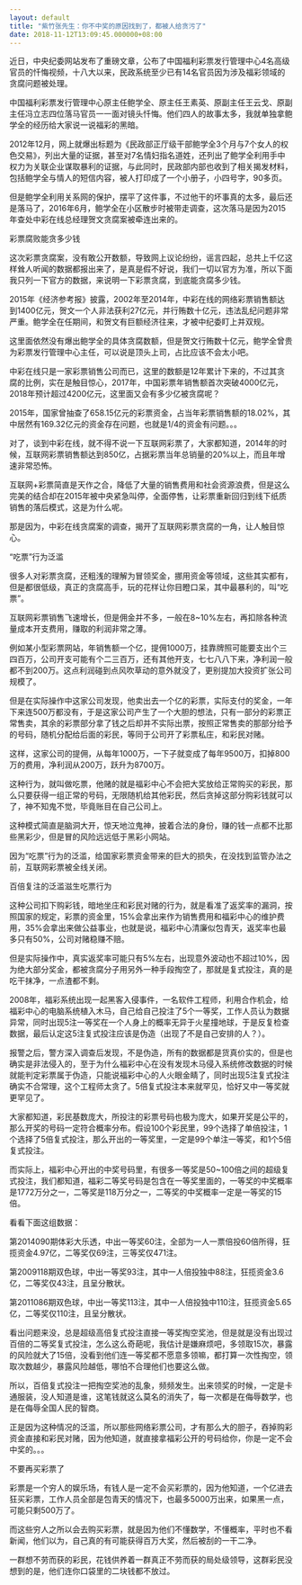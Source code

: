 ```yaml
---
layout: default
title: "紫竹张先生：你不中奖的原因找到了，都被人给贪污了"
date: 2018-11-12T13:09:45.000000+08:00
---
```


近日，中央纪委网站发布了重磅文章，公布了中国福利彩票发行管理中心4名高级官员的忏悔视频，十八大以来，民政系统至少已有14名官员因为涉及福彩领域的贪腐问题被处理。

中国福利彩票发行管理中心原主任鲍学全、原主任王素英、原副主任王云戈、原副主任冯立志四位落马官员一一面对镜头忏悔。他们四人的故事太多，我就单独拿鲍学全的经历给大家说一说福彩的黑暗。

2012年12月，网上就爆出标题为《民政部正厅级干部鲍学全3个月与7个女人的权色交易》，列出大量的证据，甚至对7名情妇指名道姓，还列出了鲍学全利用手中权力为关联企业谋取暴利的证据，与此同时，民政部内部也收到了相关揭发材料，包括鲍学全与情人的短信内容，被人打印成了一个小册子，小四号字，90多页。

但是鲍学全利用关系网的保护，摆平了这件事，不过他干的坏事真的太多，最后还是落马了，2016年6月，鲍学全在小区散步时被带走调查，这次落马是因为2015年查处中彩在线总经理贺文贪腐案被牵连出来的。

彩票腐败能贪多少钱

这次彩票贪腐案，没有敢公开数额，导致网上议论纷纷，谣言四起，总共上千亿这样耸人听闻的数据都报出来了，是真是假不好说，我们一切以官方为准，所以下面我只列一下官方的数据，来说明一下彩票贪腐，到底能贪腐多少钱。

2015年《经济参考报》披露，2002年至2014年，中彩在线的网络彩票销售额达到1400亿元，贺文一个人非法获利27亿元，并行贿数十亿元，违法乱纪问题非常严重。鲍学全在任期间，和贺文有巨额经济往来，才被中纪委盯上并双规。

这里面依然没有爆出鲍学全的具体贪腐数额，但是贺文行贿数十亿元，鲍学全曾贵为彩票发行管理中心主任，可以说是顶头上司，占比应该不会太小吧。

中彩在线只是一家彩票销售公司而已，这里的数额是12年累计下来的，不过其贪腐的比例，实在是触目惊心，2017年，中国彩票年销售额首次突破4000亿元，2018年预计超过4200亿元，这里面又会有多少亿被贪腐呢？

2015年，国家曾抽查了658.15亿元的彩票资金，占当年彩票销售额的18.02%，其中居然有169.32亿元的资金存在问题，也就是1/4的资金有问题。。。

对了，谈到中彩在线，就不得不说一下互联网彩票了，大家都知道，2014年的时候，互联网彩票销售额达到850亿，占据彩票当年总销量的20%以上，而且年增速非常恐怖。

互联网+彩票简直是天作之合，降低了大量的销售费用和社会资源浪费，但是这么完美的结合却在2015年被中央紧急叫停，全面停售，让彩票重新回归到线下纸质销售的落后模式，这是为什么呢。

那是因为，中彩在线贪腐案的调查，揭开了互联网彩票贪腐的一角，让人触目惊心。

“吃票”行为泛滥

很多人对彩票贪腐，还粗浅的理解为冒领奖金，挪用资金等领域，这些其实都有，但是都很低级，真正的贪腐高手，玩的花样让你目瞪口呆，其中最暴利的，叫“吃票”。

互联网彩票销售飞速增长，但是佣金并不多，一般在8~10%左右，再扣除各种流量成本开支费用，赚取的利润非常之薄。

例如某小型彩票网站，年销售额一个亿，提佣1000万，挂靠牌照可能要支出个三四百万，公司开支可能有个二三百万，还有其他开支，七七八八下来，净利润一般都不到200万。这点利润碰到点风吹草动的意外就没了，更别提加大投资扩张公司规模了。

但是在实际操作中这家公司发现，他卖出去一个亿的彩票，实际支付的奖金，一年下来连500万都没有，于是这家公司产生了一个大胆的想法，只有一部分的彩票正常售卖，其余的彩票部分拿了钱之后却并不实际出票，按照正常售卖的那部分给予的号码，随机分配给后面的彩民，等同于公司开了彩票私庄，和彩民对赌。

这样，这家公司的提佣，从每年1000万，一下子就变成了每年9500万，扣掉800万的费用，净利润从200万，跃升为8700万。

这种行为，就叫做吃票，他赌的就是福彩中心不会把大奖放给正常购买的彩民，那么只要获得一组正常的号码，无限随机给其他彩民，然后贪掉这部分购彩钱就可以了，神不知鬼不觉，毕竟账目在自己公司上。

这种模式简直是脑洞大开，惊天地泣鬼神，披着合法的身份，赚的钱一点都不比那些黑彩少，但是冒的风险远远低于黑彩小网站。

因为“吃票”行为的泛滥，给国家彩票资金带来的巨大的损失，在没找到监管办法之前，互联网彩票被全线关闭。

百倍复注的泛滥滋生吃票行为

这种公司扣下购彩钱，暗地坐庄和彩民对赌的行为，就是看准了返奖率的漏洞，按照国家的规定，彩票的资金里，15%会拿出来作为销售费用和福彩中心的维护费用，35%会拿出来做公益事业，也就是说，福彩中心清廉似包青天，返奖率也最多只有50%，公司对赌稳赚不赔。

但是实际操作中，真实返奖率可能只有5%左右，出现意外波动也不超过10%，因为绝大部分奖金，都被贪腐分子用另外一种手段掏空了，那就是复式投注，真的是吃干抹净，一点渣都不剩。

2008年，福彩系统出现一起黑客入侵事件，一名软件工程师，利用合作机会，给福彩中心的电脑系统植入木马，自己给自己投注了5个一等奖，工作人员认为数据异常，同时出现5注一等奖在一个人身上的概率无异于火星撞地球，于是反复检查数据，最后认定这5注复式投注应该是伪造（出现了不是自己安排的人？）。

报警之后，警方深入调查后发现，不是伪造，所有的数据都是货真价实的，但是也确实是非法侵入的，至于为什么福彩中心在没有发现木马侵入系统修改数据的时候就能判定彩票属于伪造，只能说福彩中心的人火眼金睛了，同时出现5注复式投注确实不合常理，这个工程师太贪了。5倍复式投注本来就罕见，恰好又中一等奖就更罕见了。

大家都知道，彩民基数庞大，所投注的彩票号码也极为庞大，如果开奖是公平的，那么开奖的号码一定符合概率分布。假设100个彩民里，99个选择了单倍投注，1个选择了5倍复式投注，那么开出的一等奖里，一定是99个单注一等奖，和1个5倍复式投注。

而实际上，福彩中心开出的中奖号码里，有很多一等奖是50~100倍之间的超级复式投注，我们都知道，福彩二等奖号码是包含在一等奖里面的，一等奖的中奖概率是1772万分之一，二等奖是118万分之一，二等奖的中奖概率一定是一等奖的15倍。

看看下面这组数据：

第2014090期体彩大乐透，中出一等奖60注，全部为一人一票倍投60倍所得，狂揽资金4.97亿，二等奖仅69注，三等奖仅471注。

第2009118期双色球，中出一等奖93注，其中一人倍投独中88注，狂揽资金3.6亿，二等奖仅43注，且呈分散状。

第2011086期双色球，中出一等奖113注，其中一人倍投独中110注，狂揽资金5.65亿，二等奖仅110注，且呈分散状。

看出问题来没，总是超级高倍复式投注直接一等奖掏空奖池，但是就是没有出现过百倍的二等奖复式投注，怎么这么奇葩呢，我估计是嫌麻烦吧，多领取15次，暴露的风险就大了15倍，没看到他们连一等奖都不愿意多领嘛，都打算一次性掏空，领取次数越少，暴露风险越低，哪怕不合理他们也要这么做。

所以，百倍复式投注一把掏空奖池的乱象，频频发生。出来领奖的时候，一定是卡通服装，没人知道是谁，这笔钱就这么莫名的消失了，每一次都是在侮辱数学，也是在侮辱全国人民的智商。

正是因为这种情况的泛滥，所以那些网络彩票公司，才有那么大的胆子，吞掉购彩资金直接和彩民对赌，因为他知道，就直接拿福彩公开的号码给你，你是一定不会中奖的。。。

不要再买彩票了

彩票是一个穷人的娱乐场，有钱人是一定不会买彩票的，因为他知道，一个亿进去狂买彩票，工作人员全部是包青天的情况下，也最多5000万出来，如果黑一点，可能只剩500万了。

而这些穷人之所以会去购买彩票，就是因为他们不懂数学，不懂概率，平时也不看新闻，他们以为，自己真的有可能获得百万大奖，然后被刮的一干二净。

一群想不劳而获的彩民，花钱供养着一群真正不劳而获的局处级领导，这群彩民没想到的是，他们连你口袋里的二块钱都不放过。

